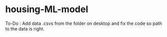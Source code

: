 # housing-ML-model
To-Do : Add data .csvs from the folder on desktop and fix the code so path to the data is right.
